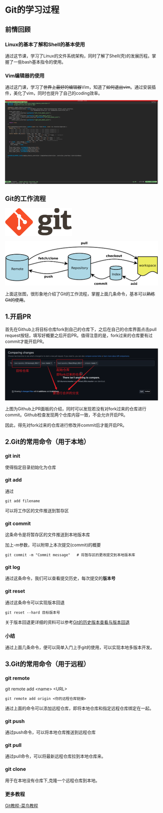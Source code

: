 # Git的学习过程

## 前情回顾

### Linux的基本了解和Shell的基本使用

通过这节课，学习了Linux的文件系统架构，同时了解了Shell(壳)的发展历程。掌握了一些bash基本指令的使用。

### Vim编辑器的使用

通过这门课，学习了~~世界上最好的编辑器~~Vim，知道了~~如何退出vim~~。通过安装插件，美化了vim，同时也提升了自己的coding效率。

![Vim界面](screenshot/vimMenu.png)

## Git的工作流程

![](screenshot/GitLogo.png)

![](screenshot/git-workflow.png)

上面这张图，很形象地介绍了Git的工作流程，掌握上面几条命令，基本可以~~熟练Git的使用~~。

## 1.开启PR

首先在Github上将目标仓库fork到自己的仓库下，之后在自己的仓库界面点击pull request按钮，填写好概要之后开启PR。值得注意的是，fork过来的仓库要有过commit才能开启PR。

![](screenshot/PR-01.png)

上图为Github上PR面板的介绍，同时可以发现若没有对fork过来的仓库进行commit。Github检查发现两个仓库内容一致，不会允许开启PR。

因此，得先对fork过来的仓库进行修改并commit后才能开启PR。

## 2.Git的常用命令（用于本地）

### git init

使得指定目录初始化为仓库

### git add

通过

```
git add filename
```

可以将工作区的文件推送到暂存区

### git commit

这条命令是将暂存区的文件推送到本地版本库

加上-m参数，可以附带上本次提交(commit)的概要

```
git commit -m "Commit message"   # 将暂存区的更改提交到本地版本库
```

### git log

通过这条命令，我们可以查看提交历史，每次提交的**版本号**

### git reset

通过这条命令可以实现版本回退

```
git reset --hard 目标版本号
```

关于版本回退更详细的资料可以参考[Git的历史版本查看与版本回退](https://blog.csdn.net/qq_39505245/article/details/119788832)

### 小结

通过上面几条命令，便可以简单入门上手git的使用，可以实现本地多版本开发。

## 3.Git的常用命令（用于远程）

### git remote 

git remote add \<name\> \<URL\>

```
git remote add origin <你的远程仓库链接>
```

通过上面的命令可以添加远程仓库，即将本地仓库和指定远程仓库绑定在一起。

### git push

通过push命令，可以将本地仓库推送到远程仓库

### git pull

通过pull命令，可以将最新远程仓库拉到本地仓库来。

### git clone

用于在本地没有仓库下,克隆一个远程仓库到本地。



### 更多教程

[Git教程-菜鸟教程](https://www.runoob.com/git/git-tutorial.html)
